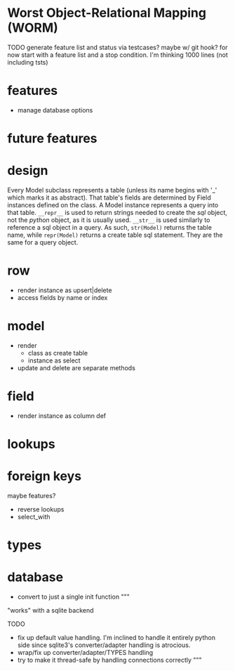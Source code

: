# Worst Object-Relational Mapping (WORM)

TODO generate feature list and status via testcases? maybe w/ git hook?
for now start with a feature list and a stop condition. I'm thinking 1000 lines (not including tsts)

# features
* manage database options

# future features

# design
Every Model subclass represents a table (unless its name begins with '_' which marks it as abstract).
That table's fields are determined by Field instances defined on the class.
A Model instance represents a query into that table.
`__repr__` is used to return strings needed to create the *sql* object, not the *python* object, as it is usually used.
`__str__` is used similarly to reference a sql object in a query. 
As such, `str(Model)` returns the table name, while `repr(Model)` returns a create table sql statement.
They are the same for a query object.


# row
* render instance as upsert|delete
* access fields by name or index

# model
* render
  * class as create table
  * instance as select
* update and delete are separate methods  


# field
* render instance as column def

# lookups

# foreign keys
maybe features?
* reverse lookups
* select_with

# types

# database
* convert to just a single init function
  """

"works" with a sqlite backend

TODO
* fix up default value handling. I'm inclined to handle it entirely python side
  since sqlite3's converter/adapter handling is atrocious.
* wrap/fix up converter/adapter/TYPES handling
* try to make it thread-safe by handling connections correctly
  """
